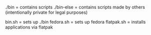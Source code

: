 ./bin = contains scripts
./bin-else = contains scripts made by others (intentionally private for legal purposes)

bin.sh = sets up ./bin
fedora.sh = sets up fedora
flatpak.sh = installs applications via flatpak